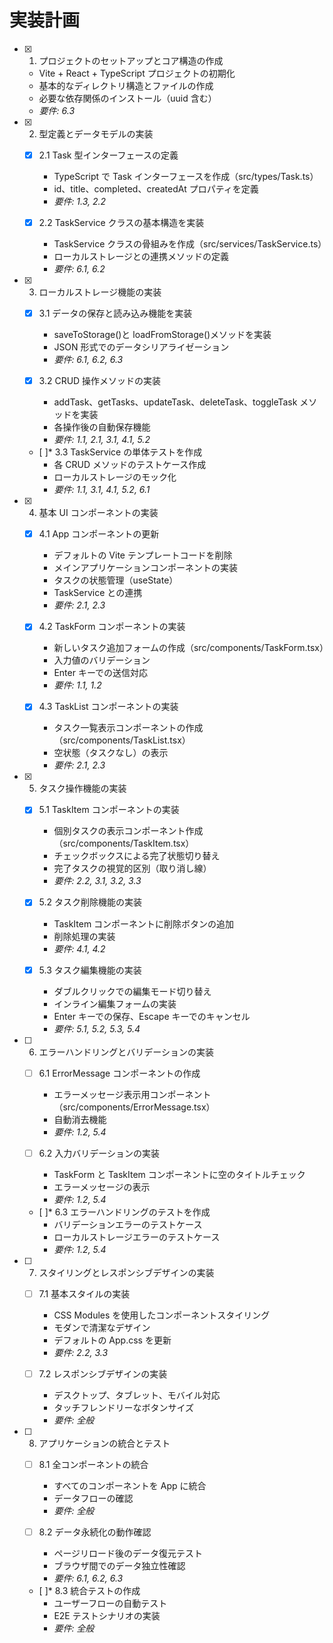 # 実装計画

- [x] 1. プロジェクトのセットアップとコア構造の作成

  - Vite + React + TypeScript プロジェクトの初期化
  - 基本的なディレクトリ構造とファイルの作成
  - 必要な依存関係のインストール（uuid 含む）
  - _要件: 6.3_

- [x] 2. 型定義とデータモデルの実装

  - [x] 2.1 Task 型インターフェースの定義

    - TypeScript で Task インターフェースを作成（src/types/Task.ts）
    - id、title、completed、createdAt プロパティを定義
    - _要件: 1.3, 2.2_

  - [x] 2.2 TaskService クラスの基本構造を実装
    - TaskService クラスの骨組みを作成（src/services/TaskService.ts）
    - ローカルストレージとの連携メソッドの定義
    - _要件: 6.1, 6.2_

- [x] 3. ローカルストレージ機能の実装

  - [x] 3.1 データの保存と読み込み機能を実装

    - saveToStorage()と loadFromStorage()メソッドを実装
    - JSON 形式でのデータシリアライゼーション
    - _要件: 6.1, 6.2, 6.3_

  - [x] 3.2 CRUD 操作メソッドの実装

    - addTask、getTasks、updateTask、deleteTask、toggleTask メソッドを実装
    - 各操作後の自動保存機能
    - _要件: 1.1, 2.1, 3.1, 4.1, 5.2_

  - [ ]\* 3.3 TaskService の単体テストを作成
    - 各 CRUD メソッドのテストケース作成
    - ローカルストレージのモック化
    - _要件: 1.1, 3.1, 4.1, 5.2, 6.1_

- [x] 4. 基本 UI コンポーネントの実装

  - [x] 4.1 App コンポーネントの更新

    - デフォルトの Vite テンプレートコードを削除
    - メインアプリケーションコンポーネントの実装
    - タスクの状態管理（useState）
    - TaskService との連携
    - _要件: 2.1, 2.3_

  - [x] 4.2 TaskForm コンポーネントの実装

    - 新しいタスク追加フォームの作成（src/components/TaskForm.tsx）
    - 入力値のバリデーション
    - Enter キーでの送信対応
    - _要件: 1.1, 1.2_

  - [x] 4.3 TaskList コンポーネントの実装
    - タスク一覧表示コンポーネントの作成（src/components/TaskList.tsx）
    - 空状態（タスクなし）の表示
    - _要件: 2.1, 2.3_

- [x] 5. タスク操作機能の実装

  - [x] 5.1 TaskItem コンポーネントの実装

    - 個別タスクの表示コンポーネント作成（src/components/TaskItem.tsx）
    - チェックボックスによる完了状態切り替え
    - 完了タスクの視覚的区別（取り消し線）
    - _要件: 2.2, 3.1, 3.2, 3.3_

  - [x] 5.2 タスク削除機能の実装

    - TaskItem コンポーネントに削除ボタンの追加
    - 削除処理の実装
    - _要件: 4.1, 4.2_

  - [x] 5.3 タスク編集機能の実装
    - ダブルクリックでの編集モード切り替え
    - インライン編集フォームの実装
    - Enter キーでの保存、Escape キーでのキャンセル
    - _要件: 5.1, 5.2, 5.3, 5.4_

- [ ] 6. エラーハンドリングとバリデーションの実装

  - [ ] 6.1 ErrorMessage コンポーネントの作成

    - エラーメッセージ表示用コンポーネント（src/components/ErrorMessage.tsx）
    - 自動消去機能
    - _要件: 1.2, 5.4_

  - [ ] 6.2 入力バリデーションの実装

    - TaskForm と TaskItem コンポーネントに空のタイトルチェック
    - エラーメッセージの表示
    - _要件: 1.2, 5.4_

  - [ ]\* 6.3 エラーハンドリングのテストを作成
    - バリデーションエラーのテストケース
    - ローカルストレージエラーのテストケース
    - _要件: 1.2, 5.4_

- [ ] 7. スタイリングとレスポンシブデザインの実装

  - [ ] 7.1 基本スタイルの実装

    - CSS Modules を使用したコンポーネントスタイリング
    - モダンで清潔なデザイン
    - デフォルトの App.css を更新
    - _要件: 2.2, 3.3_

  - [ ] 7.2 レスポンシブデザインの実装
    - デスクトップ、タブレット、モバイル対応
    - タッチフレンドリーなボタンサイズ
    - _要件: 全般_

- [ ] 8. アプリケーションの統合とテスト

  - [ ] 8.1 全コンポーネントの統合

    - すべてのコンポーネントを App に統合
    - データフローの確認
    - _要件: 全般_

  - [ ] 8.2 データ永続化の動作確認

    - ページリロード後のデータ復元テスト
    - ブラウザ間でのデータ独立性確認
    - _要件: 6.1, 6.2, 6.3_

  - [ ]\* 8.3 統合テストの作成
    - ユーザーフローの自動テスト
    - E2E テストシナリオの実装
    - _要件: 全般_
